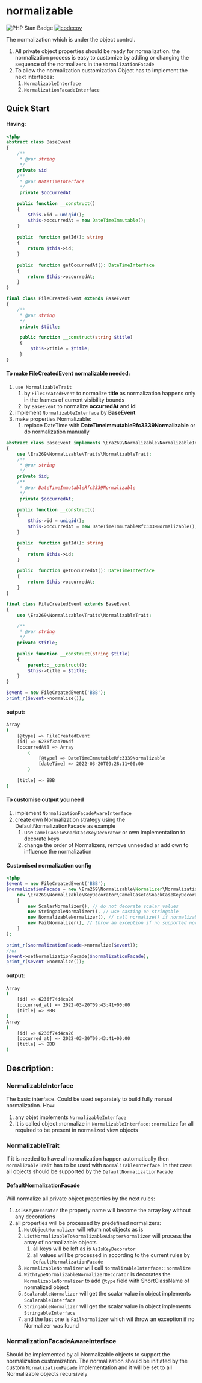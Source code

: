 # normalizable

![PHP Stan Badge](https://img.shields.io/badge/PHPStan-level%208-brightgreen.svg?style=flat">)
[![codecov](https://codecov.io/gh/era269/normalizable/branch/main/graph/badge.svg?token=GV9Z0721OI)](https://codecov.io/gh/era269/normalizable)

The normalization which is under the object control.

1. All private object properties should be ready for normalization. the normalization process is easy to customize by
   adding or changing the sequence of the normalizers in the `NormalizationFacade`
2. To allow the normalization customization Object has to implement the next interfaces:
    1. `NormalizableInterface`
    2. `NormalizationFacadeInterface`

## Quick Start

#### Having:

```php
<?php
abstract class BaseEvent
{
    /**
     * @var string
     */
    private $id
    /**
     * @var DateTimeInterface
     */
     private $occurredAt

    public function __construct()
    {
        $this->id = uniqid();
        $this->occurredAt = new DateTimeImmutable();
    }
    
    public  function getId(): string
    {
        return $this->id;
    }
    
    public  function getOccurredAt(): DateTimeInterface
    {
        return $this->occurredAt;
    }
}

final class FileCreatedEvent extends BaseEvent
{
    /**
     * @var string
     */
     private $title;

     public function __construct(string $title)
     {    
         $this->title = $title;
     }
}
```

#### To make **FileCreatedEvent** normalizable needed:

1. `use NormalizableTrait`
    1. by `FileCreatedEvent` to normalize **title** as normalization happens only in the frames of current visibility
       bounds
    2. by `BaseEvent` to normalize **occurredAt** and **id**
2. implement `NormalizableInterface` by **BaseEvent**
3. make properties Normalizable:
    1. replace DateTime with **DateTimeImmutableRfc3339Normalizable** or do normalization manually

```php
abstract class BaseEvent implements \Era269\Normalizable\NormalizableInterface
{
    use \Era269\Normalizable\Traits\NormalizableTrait;
    /**
     * @var string
     */
    private $id;
    /**
     * @var DateTimeImmutableRfc3339Normalizable
     */
     private $occurredAt;

    public function __construct()
    {
        $this->id = uniqid();
        $this->occurredAt = new DateTimeImmutableRfc3339Normalizable();
    }

    public  function getId(): string
    {
        return $this->id;
    }

    public  function getOccurredAt(): DateTimeInterface
    {
        return $this->occurredAt;
    }
}

final class FileCreatedEvent extends BaseEvent
{
    use \Era269\Normalizable\Traits\NormalizableTrait;

    /**
     * @var string
     */
    private $title;

    public function __construct(string $title)
    {
        parent::__construct();
        $this->title = $title;
    }
}

$event = new FileCreatedEvent('BBB');
print_r($event->normalize());
```

#### output:

```bash
Array
(
    [@type] => FileCreatedEvent
    [id] => 6236f3ab706df
    [occurredAt] => Array
        (
            [@type] => DateTimeImmutableRfc3339Normalizable
            [dateTime] => 2022-03-20T09:28:11+00:00
        )

    [title] => BBB
)
```

#### To customise output you need

1. implement `NormalizationFacadeAwareInterface`
2. create own Normalization strategy using the DefaultNormalizationFacade as example
    1. use `CamelCaseToSnackCaseKeyDecorator` or own implementation to decorate keys
    2. change the order of Normalizers, remove unneeded ar add own to influence the normalization

#### Customised normalization config

```php
<?php
$event = new FileCreatedEvent('BBB');
$normalizationFacade = new \Era269\Normalizable\Normalizer\NormalizationFacade(
    new \Era269\Normalizable\KeyDecorator\CamelCaseToSnackCaseKeyDecorator(),
    [
        new ScalarNormalizer(), // do not decorate scalar values
        new StringableNormalizer(), // use casting on stringable
        new NormalizableNormalizer(), // call normalize() if normalizable
        new FailNormalizer(), // throw an exception if no supported normalizer found
    ]
);

print_r($normalizationFacade->normalize($event));
//or
$event->setNormalizationFacade($normalizationFacade);
print_r($event->normalize());
```

#### output:

```bash
Array
(
    [id] => 6236f74d4ca26
    [occurred_at] => 2022-03-20T09:43:41+00:00
    [title] => BBB
)
Array
(
    [id] => 6236f74d4ca26
    [occurred_at] => 2022-03-20T09:43:41+00:00
    [title] => BBB
)
```

## Description:

### NormalizableInterface

The basic interface. Could be used separately to build fully manual normalization. How:

1. any objet implements `NormalizableInterface`
2. It is called object::normalize in `NormalizableInterface::normalize` for all required to be present in normalized
   view objects

### NormalizableTrait

If it is needed to have all normalization happen automatically then `NormalizableTrait` has to be used
with `NormalizableInterface`. In that case all objects should be supported by the `DefaultNormalizationFacade`

#### DefaultNormalizationFacade

Will normalize all private object properties by the next rules:

1. `AsIsKeyDecorator` the property name will become the array key without any decorations
2. all properties will be processed by predefined normalizers:
    1. `NotObjectNormalizer` will return not objects as is
    2. `ListNormalizableToNormalizableAdapterNormalizer` will process the array of normalizable objects
        1. all keys will be left as is `AsIsKeyDecorator`
        2. all values will be processed in according to the current rules by `DefaultNormalizationFacade`
    3. `NormalizableNormalizer` will call `NormalizableInterface::normalize`
    4. `WithTypeNormalizableNormalizerDecorator` is decorates the `NormalizableNormalizer` to add `@type` field with
       ShortClassName of normalized object
    5. `ScalarableNormalizer` will get the scalar value in object implements `ScalarableInterface`
    6. `StringableNormalizer` will get the scalar value in object implements `StringableInterface`
    7. and the last one is `FailNormalizer` which wil throw an exception if no Normalizer was found

### NormalizationFacadeAwareInterface

Should be implemented by all Normalizable objects to support the normalization customization. The normalization should
be initiated by the custom `NormalizationFacade` implementation and it will be set to all Normalizable objects
recursively 
